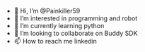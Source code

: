 - 👋 Hi, I’m @Painkiller59
- 👀 I’m interested in programming and robot
- 🌱 I’m currently learning python
- 💞️ I’m looking to collaborate on Buddy SDK
- 📫 How to reach me linkedin

<!---
Painkiller59/Painkiller59 is a ✨ special ✨ repository because its `README.md` (this file) appears on your GitHub profile.
You can click the Preview link to take a look at your changes.
--->
